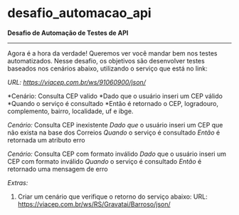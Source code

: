# desafio_automacao_api

**Desafio de Automação de Testes de API**
***

Agora é a hora da verdade! Queremos ver você mandar bem nos testes automatizados. Nesse desafio, os objetivos são desenvolver testes baseados nos cenários abaixo, utilizando o serviço que está no link:

*URL: https://viacep.com.br/ws/91060900/json/*

*Cenário: Consulta CEP valido
*Dado que o usuário inseri um CEP válido
*Quando o serviço é consultado
*Então é retornado o CEP, logradouro, complemento, bairro, localidade, uf e ibge.

*Cenário:* Consulta CEP inexistente
*Dado que* o usuário inseri um CEP que não exista na base dos Correios
*Quando* o serviço é consultado
*Então* é retornada um atributo erro

*Cenário:* Consulta CEP com formato inválido
*Dado* que o usuário inseri um CEP com formato inválido
*Quando* o serviço é consultado
*Então* é retornado uma mensagem de erro

*Extras:*
1) Criar um cenário que verifique o retorno do serviço abaixo: URL: https://viacep.com.br/ws/RS/Gravatai/Barroso/json/
